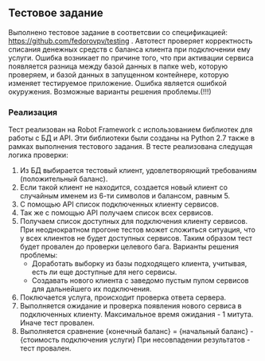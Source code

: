 ## Тестовое задание
Выполнено тестовое задание в соответсвии со спецификацией: https://github.com/fedorovpv/testing . Автотест проверяет корректность списания денежных средств с баланса клиента при подключении ему услуги. 
Ошибка возникает по причине того, что при активации сервиса появляется разница между базой данных в папке web, которую проверяем, 
и базой данных в запущенном контейнере, которую изменяет тестируемое приложение. Ошибка является ошибкой окуружения.
Возможные варианты решения проблемы.(!!!)

### Реализация
Тест реализован на Robot Framework с использованием библиотек для работы с БД и API.
Эти библиотеки были созданы на Python 2.7 также в рамках выполнения тестового задания.
В тесте реализована следущая логика проверки:
1. Из БД выбирается тестовый клиент, удовлетворяющий требованиям (положительный баланс). 
2. Если такой клиент не находится, создается новый клиент со случайным именем из 6-ти символов и балансом, равным 5.
3. С помощью API список подключенных клиенту сервисов.
4. Так же с помощью API получаем список всех сервисов.
5. Получаем список доступных для подключения клиенту сервисов.
При неоднократном прогоне тестов может сложиться ситуация, что у всех клиентов не будет доступных сервисов. 
Таким образом тест будет провален до проверки целевого бага. 
Варианты решения проблемы: 
      - Доработать выборку из базы подходящего клиента, учитывая, есть ли еще доступные для него сервисы.
      - Создавать нового клиента с заведомо пустым пулом сервисов для дальнейшего их подключения.
6. Поключается услуга, происходит проверка ответа сервера.
7. Выполняется ожидание и проверка появления нового сервиса в подключенных клиенту.
Максимальное время ожидания - 1 митута. Иначе тест провален.
8. Выполняется сравнение {конечный баланс} = {начальный баланс} - {стоимость подключения услуги}
При несовпадении результатов - тест провален.

